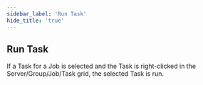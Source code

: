 ```yaml
---
sidebar_label: 'Run Task'
hide_title: 'true'
---
```


## Run Task

If a Task for a Job is selected and the Task is right-clicked in the Server/Group/Job/Task grid, the selected Task is run.

